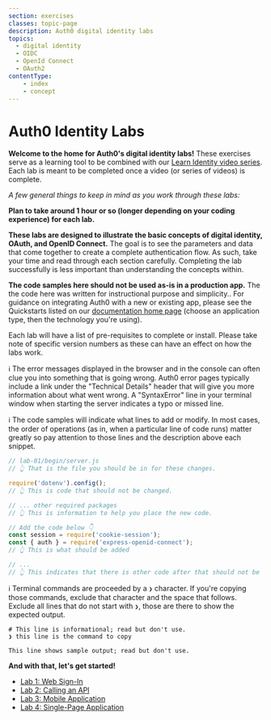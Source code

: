 ```yaml
---
section: exercises
classes: topic-page
description: Auth0 digital identity labs
topics:
  - digital identity
  - OIDC
  - OpenId Connect
  - OAuth2
contentType:
    - index
    - concept
---
```

# Auth0 Identity Labs

<i class="icon icon-budicon-529"></i> **Welcome to the home for Auth0's digital identity labs!** These exercises serve as a learning tool to be combined with our [Learn Identity video series](/videos/learn-identity). Each lab is meant to be completed once a video (or series of videos) is complete.

_A few general things to keep in mind as you work through these labs:_

**Plan to take around 1 hour or so (longer depending on your coding experience) for each lab.**

**These labs are designed to illustrate the basic concepts of digital identity, OAuth, and OpenID Connect.** The goal is to see the parameters and data that come together to create a complete authentication flow. As such, take your time and read through each section carefully. Completing the lab successfully is less important than understanding the concepts within.

**The code samples here should not be used as-is in a production app.** The the code here was written for instructional purpose and simplicity.. For guidance on integrating Auth0 with a new or existing app, please see the Quickstarts listed on our [documentation home page](/) (choose an application type, then the technology you're using).

Each lab will have a list of pre-requisites to complete or install. Please take note of specific version numbers as these can have an effect on how the labs work.

ℹ️ The error messages displayed in the browser and in the console can often clue you into something that is going wrong. Auth0 error pages typically include a link under the "Technical Details" header that will give you more information about what went wrong. A "SyntaxError" line in your terminal window when starting the server indicates a typo or missed line.

ℹ️ The code samples will indicate what lines to add or modify. In most cases, the order of operations (as in, when a particular line of code runs) matter greatly so pay attention to those lines and the description above each snippet.

```js
// lab-01/begin/server.js
// 👆 That is the file you should be in for these changes.

require('dotenv').config();
// 👆 This is code that should not be changed.

// ... other required packages
// 👆 This is information to help you place the new code.

// Add the code below 👇
const session = require('cookie-session');
const { auth } = require('express-openid-connect');
// 👆 This is what should be added

// ...
// 👆 This indicates that there is other code after that should not be changed.
```

ℹ️ Terminal commands are proceeded by a `❯` character. If you're copying those commands, exclude that character and the space that follows. Exclude all lines that do not start with `❯`, those are there to show the expected output.

```text
# This line is informational; read but don't use.
❯ this line is the command to copy

This line shows sample output; read but don't use.
```

**And with that, let's get started!**

<ul class="topic-links">
  <li>
    <i class="icon icon-budicon-529"></i><a href="/identity-labs/01-web-sign-in"> Lab 1: Web Sign-In</a>
  </li>
  <li>
    <i class="icon icon-budicon-529"></i><a href="/identity-labs/02-calling-an-api"> Lab 2: Calling an API</a>
  </li>
  <li>
    <i class="icon icon-budicon-529"></i><a href="/identity-labs/03-mobile-native-app"> Lab 3: Mobile Application</a>
  </li>
  <li>
    <i class="icon icon-budicon-529"></i><a href="/identity-labs/04-single-page-app"> Lab 4: Single-Page Application</a>
  </li>
</ul>
